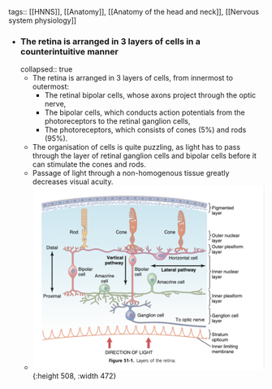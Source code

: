 tags:: [[HNNS]], [[Anatomy]], [[Anatomy of the head and neck]], [[Nervous system physiology]]

- ### The retina is arranged in 3 layers of cells in a counterintuitive manner
  collapsed:: true
	- The retina is arranged in 3 layers of cells, from innermost to outermost:
		- The retinal bipolar cells, whose axons project through the optic nerve,
		- The bipolar cells, which conducts action potentials from the photoreceptors to the retinal ganglion cells,
		- The photoreceptors, which consists of cones (5%) and rods (95%).
	- The organisation of cells is quite puzzling, as light has to pass through the layer of retinal ganglion cells and bipolar cells before it can stimulate the cones and rods.
	- Passage of light through a non-homogenous tissue greatly decreases visual acuity.
	- ![image.png](../assets/image_1674269940121_0.png){:height 508, :width 472}